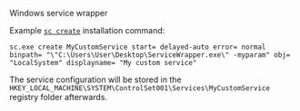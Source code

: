 Windows service wrapper


Example [`sc create`](https://learn.microsoft.com/en-us/windows-server/administration/windows-commands/sc-create) installation command:
```
sc.exe create MyCustomService start= delayed-auto error= normal binpath= "\"C:\Users\User\Desktop\ServiceWrapper.exe\" -myparam" obj= "LocalSystem" displayname= "My custom service" 
```

The service configuration will be stored in the `HKEY_LOCAL_MACHINE\SYSTEM\ControlSet001\Services\MyCustomService` registry folder afterwards.